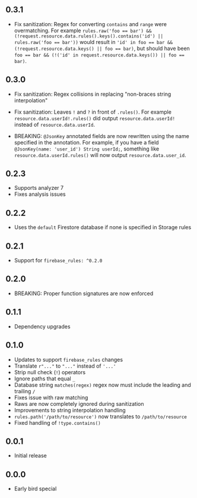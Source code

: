 ## 0.3.1

- Fix sanitization: Regex for converting `contains` and `range` were overmatching. For example `rules.raw('foo == bar') && (!request.resource.data.rules().keys().contains('id') || rules.raw('foo == bar'))` would result in `'id' in foo == bar && (!request.resource.data.keys() || foo == bar)`, but should have been `foo == bar && (!('id' in request.resource.data.keys()) || foo == bar)`.

## 0.3.0

- Fix sanitization: Regex collisions in replacing "non-braces string interpolation" 
- Fix sanitization: Leaves `!` and `?` in front of `.rules()`. For example `resource.data.userId!.rules()` did output `resource.data.userId!` instead of `resource.data.userId`.

- BREAKING:
  `@JsonKey` annotated fields are now rewritten using the name specified in the annotation. For example, if you have a field `@JsonKey(name: 'user_id') String userId;`, something like `resource.data.userId.rules()` will now output `resource.data.user_id`.

## 0.2.3

- Supports analyzer 7
- Fixes analysis issues

## 0.2.2

- Uses the `default` Firestore database if none is specified in Storage rules

## 0.2.1

- Support for `firebase_rules: ^0.2.0`

## 0.2.0

- BREAKING: Proper function signatures are now enforced

## 0.1.1

- Dependency upgrades

## 0.1.0

- Updates to support `firebase_rules` changes
- Translate `r"..."` to `"..."` instead of `'...'`
- Strip null check (`!`) operators
- Ignore paths that equal `_`
- Database string `matches(regex)` regex now must include the leading and trailing `/`
- Fixes issue with raw matching
- Raws are now completely ignored during sanitization
- Improvements to string interpolation handling
- `rules.path('/path/to/resource')` now translates to `/path/to/resource`
- Fixed handling of `!type.contains()`

## 0.0.1

- Initial release

## 0.0.0

- Early bird special
